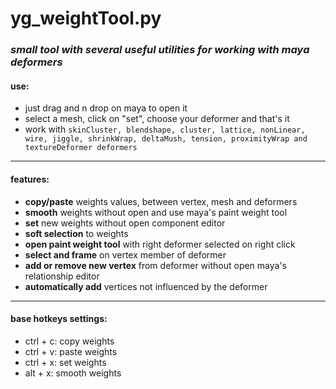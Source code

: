 # **yg_weightTool.py**
### *small tool with several useful utilities for working with maya deformers*

#### **use:**
- just drag and n drop on maya to open it
- select a mesh, click on "set", choose your deformer and that's it
- work with `skinCluster, blendshape, cluster, lattice, nonLinear, wire, jiggle, shrinkWrap, deltaMush, tension, proximityWrap and textureDeformer deformers`
***
#### features:
- **copy/paste** weights values, between vertex, mesh and deformers
- **smooth** weights without open and use maya's paint weight tool
- **set** new weights without open component editor
- **soft selection** to weights
- **open paint weight tool** with right deformer selected on right click
-  **select and frame** on vertex member of deformer
-  **add or remove new vertex** from deformer without open maya's relationship editor
-  **automatically add** vertices not influenced by the deformer
***
#### **base hotkeys settings:**
- ctrl + c: copy weights
- ctrl + v: paste weights
- ctrl + x: set weights
- alt + x: smooth weights
